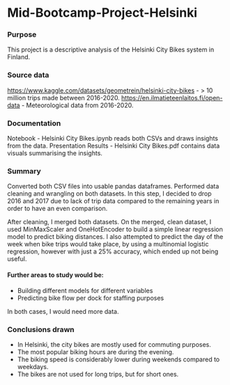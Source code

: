 # Mid-Bootcamp-Project-Helsinki
### Purpose
This project is a descriptive analysis of the Helsinki City Bikes system in Finland.

### Source data
https://www.kaggle.com/datasets/geometrein/helsinki-city-bikes - > 10 million trips made between 2016-2020.
https://en.ilmatieteenlaitos.fi/open-data  - Meteorological data from 2016-2020.

### Documentation
Notebook - Helsinki City Bikes.ipynb reads both CSVs and draws insights from the data.
Presentation Results - Helsinki City Bikes.pdf contains data visuals summarising the insights.

### Summary
Converted both CSV files into usable pandas dataframes.
Performed data cleaning and wrangling on both datasets. In this step, I decided to drop 2016 and 2017 due to lack of trip data compared to the remaining years in order to have an even comparison.

After cleaning, I merged both datasets. On the merged, clean dataset, I used MinMaxScaler and OneHotEncoder to build a simple linear regression model to predict biking distances.
I also attempted to predict the day of the week when bike trips would take place, by using a multinomial logistic regression, however with just a 25% accuracy, which ended up not being useful.

#### Further areas to study would be:
- Building different models for different variables
- Predicting bike flow per dock for staffing purposes
  
In both cases, I would need more data.

### Conclusions drawn
- In Helsinki, the city bikes are mostly used for commuting purposes.
- The most popular biking hours are during the evening.
- The biking speed is considerably lower during weekends compared to weekdays.
- The bikes are not used for long trips, but for short ones.


